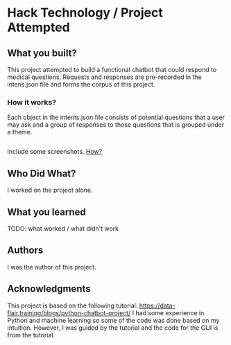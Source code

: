 # Hack Technology / Project Attempted


## What you built? 

This project attempted to build a functional chatbot that could respond to medical questions. Requests and responses are pre-recorded in the intens.json file and forms the corpus of this project.

### How it works?

Each object in the intents.json file consists of potential questions that a user may ask and a group of responses to those questions that is grouped under a theme. 

```

```

Include some screenshots.
[How?](https://help.github.com/articles/about-readmes/#relative-links-and-image-paths-in-readme-files)

## Who Did What?

I worked on the project alone.

## What you learned

TODO: what worked / what didn't work

## Authors

I was the author of this project.

## Acknowledgments

This project is based on the following tutorial: https://data-flair.training/blogs/python-chatbot-project/
I had some experience in Python and machine learning so some of the code was done based on my intuition. However, I was guided by the tutorial and the code for the GUI is from the tutorial.
